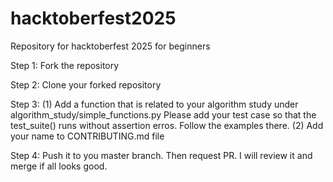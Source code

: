 # hacktoberfest2025
Repository for hacktoberfest 2025 for beginners

Step 1: Fork the repository

Step 2: Clone your forked repository

Step 3: (1) Add a function that is related to your algorithm study under algorithm_study/simple_functions.py 
            Please add your test case so that the test_suite() runs without assertion erros. Follow the examples there.
        (2) Add your name to CONTRIBUTING.md file

Step 4: Push it to you master branch. Then request PR. I will review it and merge if all looks good.
